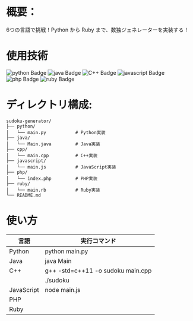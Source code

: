 # 概要：
6つの言語で挑戦！Python から Ruby まで、数独ジェネレーターを実装する！

# 使用技術
![python Badge](https://img.shields.io/badge/-Python-%230000.svg?style=flat&logo=python)
![java Badge](https://img.shields.io/badge/-Java-%230000.svg?style=flat&logo=java)
![C++ Badge](https://img.shields.io/badge/-C++-%230000.svg?style=flat&logo=C%2B%2B)
![javascript Badge](https://img.shields.io/badge/-JavaScript-%230000.svg?style=flat&logo=javascript)
![php Badge](https://img.shields.io/badge/-PHP-%230000.svg?style=flat&logo=php)
![ruby Badge](https://img.shields.io/badge/-Ruby-%230000.svg?style=flat&logo=ruby)

# ディレクトリ構成:
```
sudoku-generator/
├── python/
│   └── main.py           # Python実装
├── java/
│   └── Main.java         # Java実装
├── cpp/
│   └── main.cpp          # C++実装
├── javascript/
│   └── main.js           # JavaScript実装
├── php/
│   └── index.php         # PHP実装
├── ruby/
│   └── main.rb           # Ruby実装
└── README.md             
```

# 使い方
| 言語         | 実行コマンド                            |
|------------|-----------------------------------|
| Python     | python main.py                    |
| Java       | java Main                         |
| C++        | g++ -std=c++11 -o sudoku main.cpp |
|            | ./sudoku                          |
| JavaScript | node main.js                      |
| PHP        |                                   |
| Ruby       |                                   |

